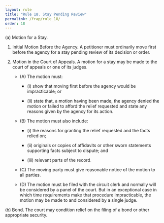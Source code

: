 ```yaml
---
layout: rule
title: "Rule 18. Stay Pending Review"
permalink: /frap/rule_18/
order: 18
---
```


(a) Motion for a Stay.


1. Initial Motion Before the Agency. A petitioner must ordinarily move first before the agency for a stay pending review of its decision or order.


2. Motion in the Court of Appeals. A motion for a stay may be made to the court of appeals or one of its judges.


    - (A) The motion must:


        - (i) show that moving first before the agency would be impracticable; or


        - (ii) state that, a motion having been made, the agency denied the motion or failed to afford the relief requested and state any reasons given by the agency for its action.


    - (B) The motion must also include:


        - (i) the reasons for granting the relief requested and the facts relied on;


        - (ii) originals or copies of affidavits or other sworn statements supporting facts subject to dispute; and


        - (iii) relevant parts of the record.


    - (C) The moving party must give reasonable notice of the motion to all parties.


    - (D) The motion must be filed with the circuit clerk and normally will be considered by a panel of the court. But in an exceptional case in which time requirements make that procedure impracticable, the motion may be made to and considered by a single judge.


(b) Bond. The court may condition relief on the filing of a bond or other appropriate security.
